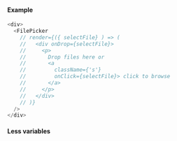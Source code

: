 #### Example

```js
<div>
  <FilePicker
    // render={({ selectFile} ) => (
    //   <div onDrop={selectFile}>
    //     <p>
    //       Drop files here or
    //       <a
    //         className={'s'}
    //         onClick={selectFile}> click to browse
    //       </a>
    //     </p>
    //   </div>
    // )}
  />
</div>
```

#### Less variables

```less

```
